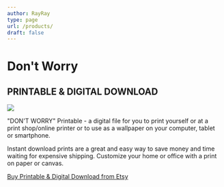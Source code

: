 ```yaml
---
author: RayRay
type: page
url: /products/
draft: false
---
```


# Don't Worry

## PRINTABLE & DIGITAL DOWNLOAD

![](https://res.cloudinary.com/raymons/image/upload/c_scale,f_auto,h_1109,w_800/v1537605765/byrayray/dont-worry-wall.jpg)

"DON'T WORRY" Printable - a digital file for you to print yourself or at a print shop/online printer or to use as a wallpaper on your computer, tablet or smartphone.

Instant download prints are a great and easy way to save money and time waiting for expensive shipping. Customize your home or office with a print on paper or canvas.

[Buy Printable & Digital Download from Etsy](https://www.etsy.com/listing/631511150/dont-worry-printable-digital-download)
